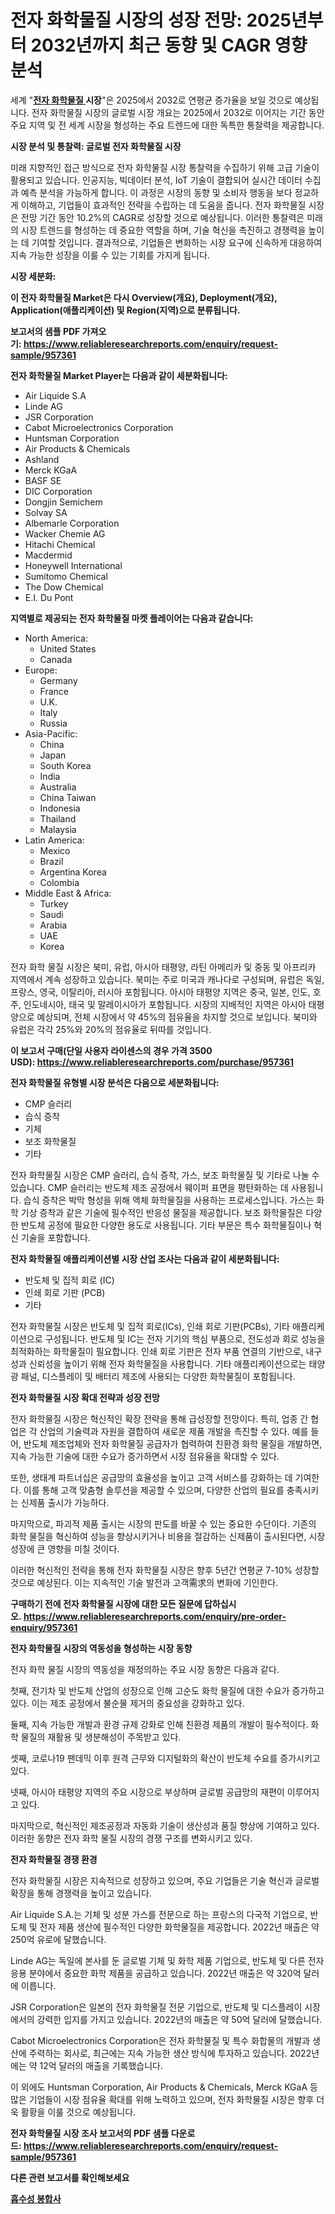 <p><h1>전자 화학물질 시장의 성장 전망: 2025년부터 2032년까지 최근 동향 및 CAGR 영향 분석</h1></p><p>세계 "<strong><a href="https://www.reliableresearchreports.com/electronic-chemicals-r957361?utm_campaign=106&utm_medium=8&utm_source=Github&utm_content=ia&utm_term=25022025&utm_id=electronic-chemicals">전자 화학물질&nbsp;</a></strong><strong>시장</strong>"은 2025에서 2032로 연평균 증가율을 보일 것으로 예상됩니다. 전자 화학물질 시장의 글로벌 시장 개요는 2025에서 2032로 이어지는 기간 동안 주요 지역 및 전 세계 시장을 형성하는 주요 트렌드에 대한 독특한 통찰력을 제공합니다.</p>
<p><strong>시장 분석 및 통찰력: 글로벌 전자 화학물질 시장</strong></p>
<p><p>미래 지향적인 접근 방식으로 전자 화학물질 시장 통찰력을 수집하기 위해 고급 기술이 활용되고 있습니다. 인공지능, 빅데이터 분석, IoT 기술이 결합되어 실시간 데이터 수집과 예측 분석을 가능하게 합니다. 이 과정은 시장의 동향 및 소비자 행동을 보다 정교하게 이해하고, 기업들이 효과적인 전략을 수립하는 데 도움을 줍니다. 전자 화학물질 시장은 전망 기간 동안 10.2%의 CAGR로 성장할 것으로 예상됩니다. 이러한 통찰력은 미래의 시장 트렌드를 형성하는 데 중요한 역할을 하며, 기술 혁신을 촉진하고 경쟁력을 높이는 데 기여할 것입니다. 결과적으로, 기업들은 변화하는 시장 요구에 신속하게 대응하여 지속 가능한 성장을 이룰 수 있는 기회를 가지게 됩니다.</p><a href="%7CAUTHORITHY_DOMAIN_URL%7C?utm_campaign=106&utm_medium=8&utm_source=Github&utm_content=ia&utm_term=25022025&utm_id=electronic-chemicals"></a></p>
<p><strong>시장 세분화:</strong></p>
<p><strong>이 전자 화학물질 Market은 다시 Overview(개요), Deployment(개요), Application(애플리케이션) 및 Region(지역)으로 분류됩니다.</strong></p>
<p><strong>보고서의 샘플 PDF 가져오기:&nbsp;<a href="https://www.reliableresearchreports.com/enquiry/request-sample/957361?utm_campaign=106&utm_medium=8&utm_source=Github&utm_content=ia&utm_term=25022025&utm_id=electronic-chemicals">https://www.reliableresearchreports.com/enquiry/request-sample/957361</a></strong><strong></strong></p>
<p><strong>전자 화학물질 Market Player는 다음과 같이 세분화됩니다:</strong></p>
<p><ul><li>Air Liquide S.A</li><li>Linde AG</li><li>JSR Corporation</li><li>Cabot Microelectronics Corporation</li><li>Huntsman Corporation</li><li>Air Products & Chemicals</li><li>Ashland</li><li>Merck KGaA</li><li>BASF SE</li><li>DIC Corporation</li><li>Dongjin Semichem</li><li>Solvay SA</li><li>Albemarle Corporation</li><li>Wacker Chemie AG</li><li>Hitachi Chemical</li><li>Macdermid</li><li>Honeywell International</li><li>Sumitomo Chemical</li><li>The Dow Chemical</li><li>E.I. Du Pont</li></ul></p>
<p><strong>지역별로 제공되는 전자 화학물질 마켓 플레이어는 다음과 같습니다:</strong></p>
<p><ul>
    <li>
        North America:
        <ul>
            <li>United States</li>
            <li>Canada</li>
        </ul>
    </li>
    <li>
        Europe:
        <ul>
            <li>Germany</li>
            <li>France</li>
            <li>U.K.</li>
            <li>Italy</li>
            <li>Russia</li>
        </ul>
    </li>
    <li>
        Asia-Pacific:
        <ul>
            <li>China</li>
            <li>Japan</li>
            <li>South Korea</li>
            <li>India</li>
            <li>Australia</li>
            <li>China Taiwan</li>
            <li>Indonesia</li>
            <li>Thailand</li>
            <li>Malaysia</li>
        </ul>
    </li>
    <li>
        Latin America:
        <ul>
            <li>Mexico</li>
            <li>Brazil</li>
            <li>Argentina Korea</li>
            <li>Colombia</li>
        </ul>
    </li>
    <li>
        Middle East & Africa:
        <ul>
            <li>Turkey</li>
            <li>Saudi</li>
            <li>Arabia</li>
            <li>UAE</li>
            <li>Korea</li>
        </ul>
    </li>
    </ul></p>
<p><p>전자 화학 물질 시장은 북미, 유럽, 아시아 태평양, 라틴 아메리카 및 중동 및 아프리카 지역에서 계속 성장하고 있습니다. 북미는 주로 미국과 캐나다로 구성되며, 유럽은 독일, 프랑스, 영국, 이탈리아, 러시아 포함됩니다. 아시아 태평양 지역은 중국, 일본, 인도, 호주, 인도네시아, 태국 및 말레이시아가 포함됩니다. 시장의 지배적인 지역은 아시아 태평양으로 예상되며, 전체 시장에서 약 45%의 점유율을 차지할 것으로 보입니다. 북미와 유럽은 각각 25%와 20%의 점유율로 뒤따를 것입니다.</p></p>
<p><strong>이 보고서 구매(단일 사용자 라이센스의 경우 가격 3500 USD):&nbsp;<a href="https://www.reliableresearchreports.com/purchase/957361?utm_campaign=106&utm_medium=8&utm_source=Github&utm_content=ia&utm_term=25022025&utm_id=electronic-chemicals">https://www.reliableresearchreports.com/purchase/957361</a></strong></p>
<p><strong>전자 화학물질 유형별 시장 분석은 다음으로 세분화됩니다:</strong></p>
<p><ul><li>CMP 슬러리</li><li>습식 증착</li><li>기체</li><li>보조 화학물질</li><li>기타</li></ul></p>
<p><p>전자 화학물질 시장은 CMP 슬러리, 습식 증착, 가스, 보조 화학물질 및 기타로 나눌 수 있습니다. CMP 슬러리는 반도체 제조 공정에서 웨이퍼 표면을 평탄화하는 데 사용됩니다. 습식 증착은 박막 형성을 위해 액체 화학물질을 사용하는 프로세스입니다. 가스는 화학 기상 증착과 같은 기술에 필수적인 반응성 물질을 제공합니다. 보조 화학물질은 다양한 반도체 공정에 필요한 다양한 용도로 사용됩니다. 기타 부문은 특수 화학물질이나 혁신 기술을 포함합니다.</p></p>
<p><strong>전자 화학물질 애플리케이션별 시장 산업 조사는 다음과 같이 세분화됩니다:</strong></p>
<p><ul><li>반도체 및 집적 회로 (IC)</li><li>인쇄 회로 기판 (PCB)</li><li>기타</li></ul></p>
<p><p>전자 화학물질 시장은 반도체 및 집적 회로(ICs), 인쇄 회로 기판(PCBs), 기타 애플리케이션으로 구성됩니다. 반도체 및 IC는 전자 기기의 핵심 부품으로, 전도성과 회로 성능을 최적화하는 화학물질이 필요합니다. 인쇄 회로 기판은 전자 부품 연결의 기반으로, 내구성과 신뢰성을 높이기 위해 전자 화학물질을 사용합니다. 기타 애플리케이션으로는 태양광 패널, 디스플레이 및 배터리 제조에 사용되는 다양한 화학물질이 포함됩니다.</p></p>
<p><strong>전자 화학물질 시장 확대 전략과 성장 전망</strong></p>
<p><p>전자 화학물질 시장은 혁신적인 확장 전략을 통해 급성장할 전망이다. 특히, 업종 간 협업은 각 산업의 기술력과 자원을 결합하여 새로운 제품 개발을 촉진할 수 있다. 예를 들어, 반도체 제조업체와 전자 화학물질 공급자가 협력하여 친환경 화학 물질을 개발하면, 지속 가능한 기술에 대한 수요가 증가하면서 시장 점유율을 확대할 수 있다. </p><p>또한, 생태계 파트너십은 공급망의 효율성을 높이고 고객 서비스를 강화하는 데 기여한다. 이를 통해 고객 맞춤형 솔루션을 제공할 수 있으며, 다양한 산업의 필요를 충족시키는 신제품 출시가 가능하다. </p><p>마지막으로, 파괴적 제품 출시는 시장의 판도를 바꿀 수 있는 중요한 수단이다. 기존의 화학 물질을 혁신하여 성능을 향상시키거나 비용을 절감하는 신제품이 출시된다면, 시장 성장에 큰 영향을 미칠 것이다. </p><p>이러한 혁신적인 전략을 통해 전자 화학물질 시장은 향후 5년간 연평균 7-10% 성장할 것으로 예상된다. 이는 지속적인 기술 발전과 고객需求의 변화에 기인한다.</p></p>
<p><strong>구매하기 전에 전자 화학물질 시장에 대한 모든 질문에 답하십시오.&nbsp;<a href="https://www.reliableresearchreports.com/enquiry/pre-order-enquiry/957361?utm_campaign=106&utm_medium=8&utm_source=Github&utm_content=ia&utm_term=25022025&utm_id=electronic-chemicals">https://www.reliableresearchreports.com/enquiry/pre-order-enquiry/957361</a></strong><strong></strong></p>
<p><strong>전자 화학물질 시장의 역동성을 형성하는 시장 동향</strong></p>
<p><p>전자 화학 물질 시장의 역동성을 재정의하는 주요 시장 동향은 다음과 같다.</p><p>첫째, 전기차 및 반도체 산업의 성장으로 인해 고순도 화학 물질에 대한 수요가 증가하고 있다. 이는 제조 공정에서 불순물 제거의 중요성을 강화하고 있다. </p><p>둘째, 지속 가능한 개발과 환경 규제 강화로 인해 친환경 제품의 개발이 필수적이다. 화학 물질의 재활용 및 생분해성이 주목받고 있다. </p><p>셋째, 코로나19 팬데믹 이후 원격 근무와 디지털화의 확산이 반도체 수요를 증가시키고 있다. </p><p>넷째, 아시아 태평양 지역의 주요 시장으로 부상하며 글로벌 공급망의 재편이 이루어지고 있다. </p><p>마지막으로, 혁신적인 제조공정과 자동화 기술이 생산성과 품질 향상에 기여하고 있다. 이러한 동향은 전자 화학 물질 시장의 경쟁 구조를 변화시키고 있다.</p></p>
<p><strong>전자 화학물질 경쟁 환경</strong></p>
<p><p>전자 화학물질 시장은 지속적으로 성장하고 있으며, 주요 기업들은 기술 혁신과 글로벌 확장을 통해 경쟁력을 높이고 있습니다. </p><p>Air Liquide S.A.는 기체 및 성분 가스를 전문으로 하는 프랑스의 다국적 기업으로, 반도체 및 전자 제품 생산에 필수적인 다양한 화학물질을 제공합니다. 2022년 매출은 약 250억 유로에 달했습니다. </p><p>Linde AG는 독일에 본사를 둔 글로벌 기체 및 화학 제품 기업으로, 반도체 및 다른 전자 응용 분야에서 중요한 화학 제품을 공급하고 있습니다. 2022년 매출은 약 320억 달러에 이릅니다. </p><p>JSR Corporation은 일본의 전자 화학물질 전문 기업으로, 반도체 및 디스플레이 시장에서의 강력한 입지를 가지고 있습니다. 2022년의 매출은 약 50억 달러에 달했습니다. </p><p>Cabot Microelectronics Corporation은 전자 화학물질 및 특수 화합물의 개발과 생산에 주력하는 회사로, 최근에는 지속 가능한 생산 방식에 투자하고 있습니다. 2022년에는 약 12억 달러의 매출을 기록했습니다. </p><p>이 외에도 Huntsman Corporation, Air Products & Chemicals, Merck KGaA 등 많은 기업들이 시장 점유율 확대를 위해 노력하고 있으며, 전자 화학물질 시장은 향후 더욱 활황을 이룰 것으로 예상됩니다.</p></p>
<p><strong>전자 화학물질 시장 조사 보고서의 PDF 샘플 다운로드:&nbsp;<a href="https://www.reliableresearchreports.com/enquiry/request-sample/957361?utm_campaign=106&utm_medium=8&utm_source=Github&utm_content=ia&utm_term=25022025&utm_id=electronic-chemicals">https://www.reliableresearchreports.com/enquiry/request-sample/957361</a></strong></p>
<p><strong></strong></p>
<p><strong></strong></p>
<p><strong></strong></p>
<p><strong></strong></p>
<p><strong>다른 관련 보고서를 확인해보세요</strong></p>
<p><strong><p><a href="https://github.com/sougarounis/Market-Research-Report-List-7/blob/main/907464540343.md?utm_campaign=106&utm_medium=8&utm_source=Github&utm_content=ia&utm_term=25022025&utm_id=electronic-chemicals">흡수성 봉합사</a></p></strong></p>